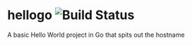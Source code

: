# hellogo ![Build Status](https://travis-ci.com/abilioesteves/hellogo.svg?branch=master)
A basic Hello World project in Go that spits out the hostname
